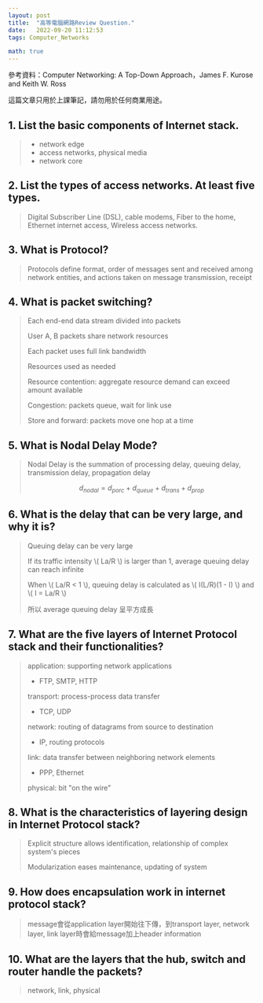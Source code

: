 ```yaml
---
layout: post  
title:  "高等電腦網路Review Question."  
date:   2022-09-20 11:12:53  
tags: Computer_Networks

math: true
---  
```


參考資料：Computer Networking: A Top-Down Approach，James F. Kurose and Keith W. Ross

這篇文章只用於上課筆記，請勿用於任何商業用途。

## 1. List the basic components of Internet stack.
> * network edge
> * access networks, physical media
> * network core


## 2. List the types of access networks. At least five types.  
> Digital Subscriber Line (DSL), cable modems, Fiber to the home, Ethernet internet access, Wireless access networks.


## 3. What is Protocol?
> Protocols define format, order of messages sent and received among network entities, and actions taken on message transmission, receipt


## 4. What is packet switching?
> Each end-end data stream divided into packets
>
> User A, B packets share network resources
>
> Each packet uses full link bandwidth
>
> Resources used as needed
> 
> Resource contention: aggregate resource demand can exceed amount available
> 
> Congestion: packets queue, wait for link use
> 
> Store and forward: packets move one hop at a time


## 5. What is Nodal Delay Mode?
> Nodal Delay is the summation of processing delay, queuing delay, transmission delay, propagation delay
>
> $$ d_{nodal} = d_{porc} + d_{queue} + d_{trans} + d_{prop} $$


## 6. What is the delay that can be very large, and why it is?
> Queuing delay can be very large
> 
> If its traffic intensity \\( La/R \\) is larger than 1, average queuing delay can reach infinite
> 
> When \\( La/R < 1 \\), queuing delay is calculated as \\( I(L/R)(1 - I) \\) and \\( I = La/R \\)
> 
> 所以 average queuing delay 呈平方成長


## 7. What are the five layers of Internet Protocol stack and their functionalities?
> application: supporting network applications
> * FTP, SMTP, HTTP
>
> transport: process-process data transfer
> * TCP, UDP
> 
> network: routing of datagrams from source to destination
> * IP, routing protocols
> 
> link: data transfer between neighboring network elements
> * PPP, Ethernet
> 
> physical: bit "on the wire"


## 8. What is the characteristics of layering design in Internet Protocol stack?
> Explicit structure allows identification, relationship of complex system's pieces
> 
> Modularization eases maintenance, updating of system


## 9.  How does encapsulation work in internet protocol stack?
> message會從application layer開始往下傳，到transport layer, network layer, link layer時會給message加上header information

## 10. What are the layers that the hub, switch and router handle the packets?
> network, link, physical